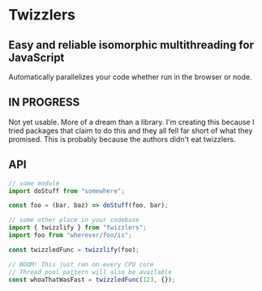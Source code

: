 # Twizzlers

## Easy and reliable isomorphic multithreading for JavaScript

Automatically parallelizes your code whether run in the browser or node.

## IN PROGRESS

Not yet usable. More of a dream than a library. I'm creating this because I tried packages that claim to do this and they all fell far short of what they promised. This is probably because the authors didn't eat twizzlers.

## API

```javascript
// some module
import doStuff from "somewhere";

const foo = (bar, baz) => doStuff(foo, bar);

// some other place in your codebase
import { twizzlify } from "twizzlers";
import foo from "wherever/foo/is";

const twizzledFunc = twizzlify(foo);

// BOOM! This just ran on every CPU core
// Thread pool pattern will also be available
const whoaThatWasFast = twizzledFunc(123, {});

```
